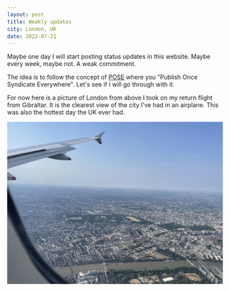 ```yaml
---
layout: post
title: Weakly updates
city: London, UK
date: 2022-07-21
---
```

Maybe one day I will start posting status updates in this website. Maybe every week, maybe not. A weak commitment.

The idea is to follow the concept of [POSE](https://indieweb.org/POSE) where you "Publish Once Syndicate Everywhere".
Let's see if I will go through with it.

For now here is a picture of London from above I took on my return flight from Gibraltar.
It is the clearest view of the city I've had in an airplane.
This was also the hottest day the UK ever had.

![London from above](/images/status_updates/2022-07-21-img.jpeg)
